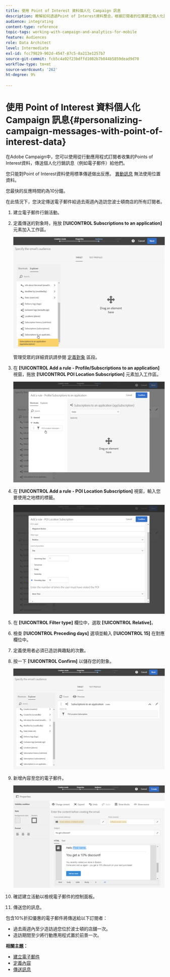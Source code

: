 ```yaml
---
title: 使用 Point of Interest 資料個人化 Campaign 訊息
description: 瞭解如何透過Point of Interest資料整合，根據訂閱者的位置建立個人化訊息。
audience: integrating
content-type: reference
topic-tags: working-with-campaign-and-analytics-for-mobile
feature: Audiences
role: Data Architect
level: Intermediate
exl-id: fcc79829-902d-4547-87c5-8a213e1257b7
source-git-commit: fcb5c4a92f23bdffd1082b7b044b5859dead9d70
workflow-type: tm+mt
source-wordcount: '262'
ht-degree: 9%

---
```


# 使用 Point of Interest 資料個人化 Campaign 訊息{#personalizing-campaign-messages-with-point-of-interest-data}

在Adobe Campaign中，您可以使用從行動應用程式訂閱者收集的Points of Interest資料，傳送個人化行銷訊息（例如電子郵件）給他們。

您只能對Point of Interest資料使用標準傳遞做出反應。 [異動訊息](../../channels/using/getting-started-with-transactional-msg.md) 無法使用位置資料。

您最快的反應時間約為10分鐘。

在此情況下，您決定傳送電子郵件給過去兩週內造訪您波士頓商店的所有訂閱者。

1. 建立電子郵件行銷活動。
1. 定義傳送的對象時，拖放 **[!UICONTROL Subscriptions to an application]** 元素加入工作區。

   ![](assets/poi_subscriptions_app.png)

   管理受眾的詳細資訊請參閱 [定義對象](../../audiences/using/creating-audiences.md) 區段。

1. 在 **[!UICONTROL Add a rule - Profile/Subscriptions to an application]** 視窗，拖放 **[!UICONTROL POI Location Subscription]** 元素加入工作區。

   ![](assets/poi_add_rule_profile_subscription.png)

1. 在 **[!UICONTROL Add a rule - POI Location Subscription]** 視窗，輸入您要使用之地標的標籤。

   ![](assets/poi_location_subscription.png)

1. 在 **[!UICONTROL Filter type]** 欄位中，選取 **[!UICONTROL Relative]**。
1. 檢查 **[!UICONTROL Preceding days]** 選項並輸入 **[!UICONTROL 15]** 在對應欄位中。
1. 定義使用者必須已造訪興趣點的次數。
1. 按一下 **[!UICONTROL Confirm]** 以儲存您的對象。

   ![](assets/poi_subscriptions_app_audience_defined.png)

1. 新增內容至您的電子郵件。

   ![](assets/poi_email_content.png)

1. 確認建立活動以檢視電子郵件的控制面板。
1. 傳送您的訊息。

包含10%折扣優惠的電子郵件將傳送給以下訂閱者：

* 過去兩週內至少造訪過您位於波士頓的店舖一次。
* 造訪期間至少將行動應用程式置於前景一次。

**相關主題：**

* [建立電子郵件](../../channels/using/creating-an-email.md)
* [定義內容](../../designing/using/personalization.md#example-email-personalization)
* [傳送訊息](../../sending/using/confirming-the-send.md)
